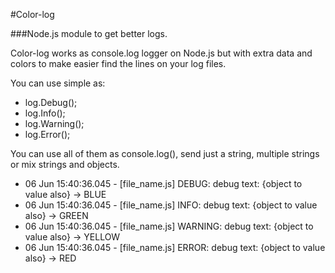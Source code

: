 #Color-log

###Node.js module to get better logs. 

Color-log works as console.log logger on Node.js but with extra data and colors to make easier find the lines on your log files.

You can use simple as:

- log.Debug();
- log.Info();
- log.Warning();
- log.Error();

You can use all of them as console.log(), send just a string, multiple strings or mix strings and objects.

- 06 Jun 15:40:36.045 - [file_name.js] DEBUG: debug text: {object to value also} -> BLUE
- 06 Jun 15:40:36.045 - [file_name.js] INFO: debug text: {object to value also} -> GREEN
- 06 Jun 15:40:36.045 - [file_name.js] WARNING: debug text: {object to value also} -> YELLOW
- 06 Jun 15:40:36.045 - [file_name.js] ERROR: debug text: {object to value also} -> RED
